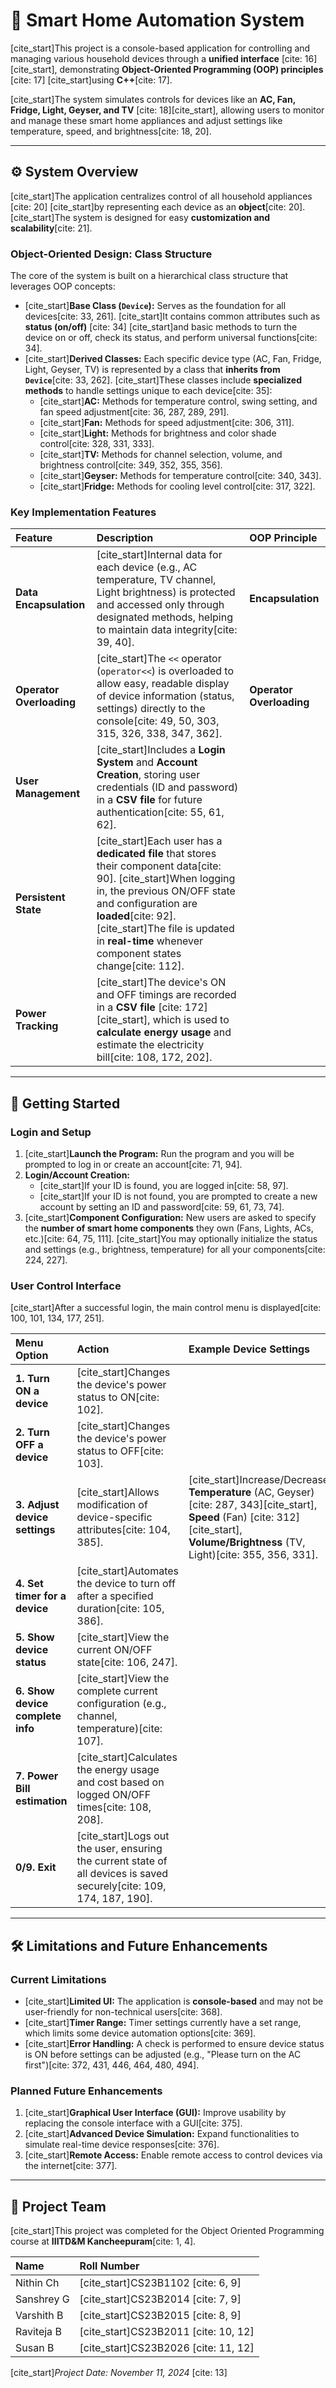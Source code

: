 # 🏡 Smart Home Automation System

[cite_start]This project is a console-based application for controlling and managing various household devices through a **unified interface** [cite: 16][cite_start], demonstrating **Object-Oriented Programming (OOP) principles** [cite: 17] [cite_start]using **C++**[cite: 17].

[cite_start]The system simulates controls for devices like an **AC, Fan, Fridge, Light, Geyser, and TV** [cite: 18][cite_start], allowing users to monitor and manage these smart home appliances and adjust settings like temperature, speed, and brightness[cite: 18, 20].

---

## ⚙️ System Overview

[cite_start]The application centralizes control of all household appliances [cite: 20] [cite_start]by representing each device as an **object**[cite: 20]. [cite_start]The system is designed for easy **customization and scalability**[cite: 21].

### Object-Oriented Design: Class Structure

The core of the system is built on a hierarchical class structure that leverages OOP concepts:

* [cite_start]**Base Class (`Device`):** Serves as the foundation for all devices[cite: 33, 261]. [cite_start]It contains common attributes such as **status (on/off)** [cite: 34] [cite_start]and basic methods to turn the device on or off, check its status, and perform universal functions[cite: 34].
* [cite_start]**Derived Classes:** Each specific device type (AC, Fan, Fridge, Light, Geyser, TV) is represented by a class that **inherits from `Device`**[cite: 33, 262]. [cite_start]These classes include **specialized methods** to handle settings unique to each device[cite: 35]:
    * [cite_start]**AC:** Methods for temperature control, swing setting, and fan speed adjustment[cite: 36, 287, 289, 291].
    * [cite_start]**Fan:** Methods for speed adjustment[cite: 306, 311].
    * [cite_start]**Light:** Methods for brightness and color shade control[cite: 328, 331, 333].
    * [cite_start]**TV:** Methods for channel selection, volume, and brightness control[cite: 349, 352, 355, 356].
    * [cite_start]**Geyser:** Methods for temperature control[cite: 340, 343].
    * [cite_start]**Fridge:** Methods for cooling level control[cite: 317, 322].

### Key Implementation Features

| Feature | Description | OOP Principle |
| :--- | :--- | :--- |
| **Data Encapsulation** | [cite_start]Internal data for each device (e.g., AC temperature, TV channel, Light brightness) is protected and accessed only through designated methods, helping to maintain data integrity[cite: 39, 40]. | **Encapsulation** |
| **Operator Overloading** | [cite_start]The `<<` operator (`operator<<`) is overloaded to allow easy, readable display of device information (status, settings) directly to the console[cite: 49, 50, 303, 315, 326, 338, 347, 362]. | **Operator Overloading** |
| **User Management** | [cite_start]Includes a **Login System** and **Account Creation**, storing user credentials (ID and password) in a **CSV file** for future authentication[cite: 55, 61, 62]. | |
| **Persistent State** | [cite_start]Each user has a **dedicated file** that stores their component data[cite: 90]. [cite_start]When logging in, the previous ON/OFF state and configuration are **loaded**[cite: 92]. [cite_start]The file is updated in **real-time** whenever component states change[cite: 112]. | |
| **Power Tracking** | [cite_start]The device's ON and OFF timings are recorded in a **CSV file** [cite: 172][cite_start], which is used to **calculate energy usage** and estimate the electricity bill[cite: 108, 172, 202]. | |

---

## 🚀 Getting Started

### Login and Setup

1.  [cite_start]**Launch the Program:** Run the program and you will be prompted to log in or create an account[cite: 71, 94].
2.  **Login/Account Creation:**
    * [cite_start]If your ID is found, you are logged in[cite: 58, 97].
    * [cite_start]If your ID is not found, you are prompted to create a new account by setting an ID and password[cite: 59, 61, 73, 74].
3.  [cite_start]**Component Configuration:** New users are asked to specify the **number of smart home components** they own (Fans, Lights, ACs, etc.)[cite: 64, 75, 111]. [cite_start]You may optionally initialize the status and settings (e.g., brightness, temperature) for all your components[cite: 224, 227].

### User Control Interface

[cite_start]After a successful login, the main control menu is displayed[cite: 100, 101, 134, 177, 251].

| Menu Option | Action | Example Device Settings |
| :--- | :--- | :--- |
| **1. Turn ON a device** | [cite_start]Changes the device's power status to ON[cite: 102]. | |
| **2. Turn OFF a device** | [cite_start]Changes the device's power status to OFF[cite: 103]. | |
| **3. Adjust device settings** | [cite_start]Allows modification of device-specific attributes[cite: 104, 385]. | [cite_start]Increase/Decrease **Temperature** (AC, Geyser) [cite: 287, 343][cite_start], **Speed** (Fan) [cite: 312][cite_start], **Volume/Brightness** (TV, Light)[cite: 355, 356, 331]. |
| **4. Set timer for a device** | [cite_start]Automates the device to turn off after a specified duration[cite: 105, 386]. | |
| **5. Show device status** | [cite_start]View the current ON/OFF state[cite: 106, 247]. | |
| **6. Show device complete info** | [cite_start]View the complete current configuration (e.g., channel, temperature)[cite: 107]. | |
| **7. Power Bill estimation** | [cite_start]Calculates the energy usage and cost based on logged ON/OFF times[cite: 108, 208]. | |
| **0/9. Exit** | [cite_start]Logs out the user, ensuring the current state of all devices is saved securely[cite: 109, 174, 187, 190]. | |

---

## 🛠️ Limitations and Future Enhancements

### Current Limitations

* [cite_start]**Limited UI:** The application is **console-based** and may not be user-friendly for non-technical users[cite: 368].
* [cite_start]**Timer Range:** Timer settings currently have a set range, which limits some device automation options[cite: 369].
* [cite_start]**Error Handling:** A check is performed to ensure device status is ON before settings can be adjusted (e.g., "Please turn on the AC first")[cite: 372, 431, 446, 464, 480, 494].

### Planned Future Enhancements

1.  [cite_start]**Graphical User Interface (GUI):** Improve usability by replacing the console interface with a GUI[cite: 375].
2.  [cite_start]**Advanced Device Simulation:** Expand functionalities to simulate real-time device responses[cite: 376].
3.  [cite_start]**Remote Access:** Enable remote access to control devices via the internet[cite: 377].

---

## 👥 Project Team

[cite_start]This project was completed for the Object Oriented Programming course at **IIITD&M Kancheepuram**[cite: 1, 4].

| Name | Roll Number |
| :--- | :--- |
| Nithin Ch | [cite_start]CS23B1102 [cite: 6, 9] |
| Sanshrey G | [cite_start]CS23B2014 [cite: 7, 9] |
| Varshith B | [cite_start]CS23B2015 [cite: 8, 9] |
| Raviteja B | [cite_start]CS23B2011 [cite: 10, 12] |
| Susan B | [cite_start]CS23B2026 [cite: 11, 12] |

[cite_start]*Project Date: November 11, 2024* [cite: 13]
